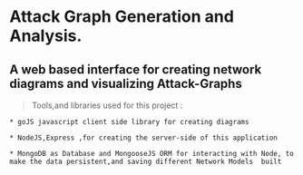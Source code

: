 # Attack Graph Generation and Analysis.

## A web based interface for creating network diagrams and visualizing Attack-Graphs

> Tools,and libraries used for this project :
  
    * goJS javascript client side library for creating diagrams 

    * NodeJS,Express ,for creating the server-side of this application

    * MongoDB as Database and MongooseJS ORM for interacting with Node, to make the data persistent,and saving different Network Models  built
  
  
